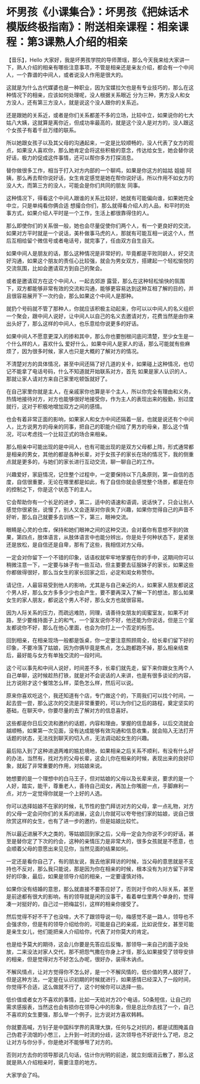 # 坏男孩《小课集合》：坏男孩《把妹话术模版终极指南》：附送相亲课程：相亲课程：第3课熟人介绍的相亲

【音乐】，Hello 大家好，我是坏男孩学院的导师萧瑶，那么今天我来给大家讲一下，熟人介绍的相亲有哪些注意事项，不管是相亲还是亲友介绍，都会有一个中间人，一个靠谱的中间人，或者说没人作用是很大的。

这就是为什么古代媒婆也是一种职业，因为宝媒拉欠也是有专业技巧的，那么在这种情况下的相亲，应该如何处理呢，没人根据关系眼近 分为三种，男方没人和女方没人，还有第三方没人，就是说这个没人跟你的关系近。

还是跟她的关系近，或者是你们关系都差不多的立场，比较中立，如果说你的七大姑八大姨，这就算是离你近，但成功率最高的，就是这个没人是对方的，没人跟这个女孩子有着千丝万缕的联系。

所以她跟女孩子以及其父母的沟通起来，一定是比较顺畅的，没人代表了女方的观点，如果没人喜欢你，那么她肯定会将这些积极的意念，传达给女生，她会替你说好话，极力的促成这件事情，还可以帮你多方打探消息。

替你做很多工作，相当于打入对方内部的一个聊鸡，如果是你这方的姑姑 姐姐 阿姨，那么再去帮你说好话，女生肯定感觉是她在帮你说好话，所以作用不如女方的没人大，而第三方的没人，可能会是你们共同的朋友 同事。

这种情况下，得看这个中间人跟谁的关系比较好，她就有可能偏向谁，如果她完全中立，只是单纯看你俩合适 想撮合你们，那么就得看介绍人的人品，和平时的处事方式，如果介绍人平时是一个工作，生活上都很靠得住的人。

那么即使你们的关系很一般，她也会尽量促使你们两个人，有一个更良好的交流，如果对方平时就是一个说话，美朴做事马虎的人，那就有可能互相一说这个人，然后互相给留个微信号或者电话号，就完事了，任由双方自生自灭。

如果中间人是朋友的话，那么这种情况是非常好的，毕竟都是平败同龄人，好交流好沟通，如果这个朋友的责任心比较强，就会为男女双方，搭建起一个轻松愉悦的交流氛围，比如会邀请双方到自己的聚会。

或者是邀请双方在这个中间人，一起去郊游 露营，那么在这种轻松愉快的氛围下，双方都能够非常有效的交流和沟通，能够更容易达到这种互相了解的目的，并且很容易展开下一次约会，那么如果这个中间人是那种。

就扔个号码就不管了那种人，你就应该积极主动起来，你可以以中间人的名义组织一个聚会，跟中间人说好，让中间人以自己的名义去邀请对方，花费当然是由你来出头好了，那么这样的中间人，也乐意给你说更多的好话。

如果中间人不愿意更深入的掺和其中，那么你也要刨根问底问清楚，至少女生是一个什么样的人，喜欢什么 爱好什么，如果中间人是家人的话，那么可能就有些麻烦了，因为很多时候，家人也只是大概的了解对方的情况。

不清楚对方的具体情况，甚至中间还隔了好几道的关卡，如果碰上这种情况，也切记不能拿了电话号码，什么不知道就开始联系对方，首先 如果是家人认识的人，那就让家人请对方来自己家里吃顿饭就好了。

在自己家里你就是主人，在亲戚家你也算是半个主人，所以你完全有理由和义务，热情地接待对方，对方也能够很好地接受你，作为主人的表现出来的殷勤，别过度就行，这对于积极地增加双方之间的感情。

也会有着非常正面的影响，如果家人和女方中间还隔着一层，也就是说还有个中间人，比方说男方的母亲的同事，把自己的职能介绍给了男方的母亲，那么这个情况，可以考虑找一个比较正式的场合来相亲。

那么相亲中可能出现的是中间人，也有可能出现的是双方父母都上阵，形式通常都是相亲的男女，其他的都是各种长辈，对于女孩子的家长在场的情况下，我的侧重点就是更多的，与她们的家长进行互动交流，聊一聊自己的工作。

兴趣爱好，家庭情况，记住整个过程中，一定要保持以下几条原则，第一自信的态度，自信很重要，无论在哪里都是如此，有了自信你就会感觉整个场景，都是在你的控制之下，你是这个状态下的主人。

它会帮助你有一个长足的进步，第二，适中的语速和语调，说话快了，只会让别人感觉你很紧张，说慢了，别人又会逐渐对你丧失了兴趣，如果你觉得自己的声音不好听，那么自己就要多去训练一下，第三，眼神交流。

眼睛是心灵的仓库，保持和她们眼神之间的这种交流，会对着你有意想不到的效果，第四点，肢体语言，从肢体语言中也能分辨出，你是处于何种状态下，是紧张还是放松，是自信还是自卑，那有了这些，我相信对方父母。

一定会对你留下一个不错的印象，话语权就牢牢地掌握在你的手中，这期间你可以稍微注意一下，一定要与妹子有一些互动，但主要要去征服妹子的家长，如果这些你都做得很好，那么当女生的家长回家之后，必定和闺女称赞你。

请记住，人最容易受到他人的影响，尤其是与自己亲近的人，如果家人朋友都说这个男人好，那么女方多多少少也会产生，要不要再深入了解一下的想法，那么如果女生的家人朋友，都说这个男人不好，那么女方也就很容易。

因为人际关系的压力，而疏远难防，同理，请善待女朋友的闺蜜室友，如果不对路，至少要维持面子上的和气，一个室友说你不好，他还能为你说话，但是三个室友都说你不好，那么在他心里面，也会为你打上一个否定的标签。

回到相亲，在相亲现场一般都是饭桌，你一定要注意照顾周全，给长辈们留下好的印象，不要冷落了姑娘，因为你俩毕竟是焦点，怎么跑都跑不掉，那么相亲结束后，最好能与女方有单独交流的一段时间。

这个可以事先和中间人说好，时间差不多，长辈们就先走，留下来你跟女生两个人自己单聊，这时候趁热打铁，就是对不会说话的人来讲，也是有很多谈论的内容，比方说刚才这个餐馆怎么样，菜色怎么样，然后可以说。

原来你喜欢吃这个，我还知道有个店，专门做这个的，下周我们可以找个时间，一起去尝一尝，那么这次的交流是非常重要的，可以为你们之后的路程，奠定坚实的基础，在聊天中，你要尽量的去了解对方的信息喜好。

这些都是你日后交流和邀约的话题，内容和理由，掌握的信息越多，以后交流就会越顺畅，如果第一次见面，没有达成能够有效沟通和信息收集，就会陷入无法打开话题的状态，无法找到聊天的切入点，无法调动起女生的兴趣。

最后陷入到了这种进退两难的尴尬境地，如果相亲之后关系不顺利，有没有什么好的办法，当然有，找对方的父母长辈，这会儿你在相亲的时候，表现出来的良好印象，就起了非常重要的作用，对姑娘来说。

她想要的是一个理想中的白马王子，但对姑娘的父母以及长辈来说，要求的是一个人好，踏实，能干，尊重老人，善待自己闺女，再加上你嘴甜一点，手脚麻利一点，对方一定觉得你就是一个上好的人选。

你可以选择姑娘不在家的时候，礼节性的登门拜访对方的父母，拿一点礼物，对方的父母一定会问你们的关系的进展，这会儿你就可以夸夸他们家的姑娘，说自己很欣赏这样的女生，也有了进一步的邀约，但是姑娘比较忙。

所以最近进展不大之类的，等姑娘回到家之后，父母一定会为你说不少的好话，甚至是替你定了下次的约会，这种的亲情压力是非常大的，很多女孩就是不愿意，也会顺着父母的意愿出来见见你，当然见面的结果如何。

一定还是看你自己了，有的朋友说，我去他家拜访的时候，当父母的意思就是不支持也不反对，那么我只能说，那是因为你在相亲的时候，根本没有为对方留下非常好的印象，最后，如果是领导介绍的相亲，一定要谨慎对待。

如果你没有结婚的意思，那么就直接不要答应好了，否则对于你的人际关系，甚至是前途都有很大的影响，有的领导就是闲的没事干，看着单位里两个单身的，觉得凑一对挺好的，自己过一把梅盆引，这样的相亲你接受了。

然后觉得不好不干了也没啥，大不了跟领导说一句，梅感觉不是一路人，领导也不会强求你，但是有的领导介绍给你的，可能是自己的亲戚，比如说侄女，甚至可能是亲生女儿，他们能把亲人介绍给你，代表了对你莫大的肯定。

也是给予莫大的期待，这会儿你要是先答应后反悔，那领导一来自己的面子没处放，二来没法对家人交代，那不把怨气撒在你身上才怪，那么如果接受了领导安排的相亲，但是觉得对方不好怎么办呢，很好办，装得木讷点。

不解风情点，让对方觉得你不怎么好，是一个不解风情的，低价值的男人就好了，但是这种方法，一定是在认识初期的时候就进行，如果感情已经深入了一段时间，你觉得不合适，这么做就不行了，这个时候你可以选择一些。

低价值或者女方不喜欢的事情，比如一天给对方20个电话，50条短信，让自己的需求感报表，当然这也会有损你在领导心中的形象，但是总比你去找了一个，自己不喜欢的女生要强，那么举一个例子，比方说对方喜欢韩韩。

你就要高喊，方钊子是中国科学界的真理大旗，任何与之对抗的，都是试图掩盖自己伪君子流氓的小憋三，上升到一时流的分歧，这次领导也不好说什么了吧，总之让对方与你分手，你是绝对不能够甩了对方的。

否则对方去你的领导那说几句话，估计你光明的前途，就立刻烟消云散了，那么这就是熟人介绍相亲时，需要注意的地方。

大家学会了吗。